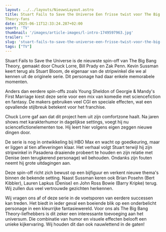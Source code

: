 ```yaml
---
layout: ../../layouts/NieuwsLayout.astro
title: Stuart Fails to Save the Universe Een frisse twist voor The Big Bang
Theory-fans
date: 2025-06-11T12:33:24.287+02:00
soort: 'TV'
thumbnail: '/images/article-images/l-intro-1749597963.jpg'
trailer: ""
slug: 'stuart-fails-to-save-the-universe-een-frisse-twist-voor-the-big-bang-theoryfans'
tags: ["TV"]
---
```


Stuart Fails to Save the Universe is de nieuwste spin-off van The Big Bang
Theory, gemaakt door Chuck Lorre, Bill Prady en Zak Penn. Kevin Sussman keert
terug als Stuart Bloom, de eigenaar van de stripwinkel die we al kennen uit de
originele serie. Dit personage had daar enkele memorabele momenten.

Anders dan eerdere spin-offs zoals Young Sheldon of Georgie & Mandy's First
Marriage kiest deze serie voor een mix van komedie met sciencefiction en
fantasy. De makers gebruiken veel CGI en speciale effecten, wat een opvallende
stijlbreuk betekent voor het franchise.

Chuck Lorre gaf aan dat dit project hem uit zijn comfortzone haalt. Na jaren
shows met karakterhumor in dagelijkse settings, voegt hij nu
sciencefictionelementen toe. Hij leert hier volgens eigen zeggen nieuwe dingen
door.

De serie is nog in ontwikkeling bij HBO Max en wacht op goedkeuring, maar er
liggen al tien afleveringen klaar. Het verhaal volgt Stuart terwijl hij zijn
stripwinkel in Pasadena draaiende probeert te houden en zijn relatie met Denise
(een terugkerend personage) wil behouden. Ondanks zijn fouten neemt hij grote
uitdagingen aan.

Deze spin-off richt zich bewust op een bijfiguur en verkent nieuwe thema's
binnen de bekende setting. Naast Sussman keren ook Brian Posehn (Bert Kibbler),
Lauren Lapkus (Denise) en John Ross Bowie (Barry Kripke) terug. Wij zullen dus
veel vertrouwde gezichten herkennen.

Wij vragen ons af of deze serie in de voetsporen van eerdere successen kan
treden. Het biedt in ieder geval een boeiende blik op een onderbelicht personage
in een kleurrijke fantasiewereld. Voor ons als The Big Bang Theory-liefhebbers
is dit zeker een interessante toevoeging aan het universum. Die combinatie van
humor en visuele effecten belooft een unieke kijkervaring. Wij houden dit dan
ook nauwlettend in de gaten!